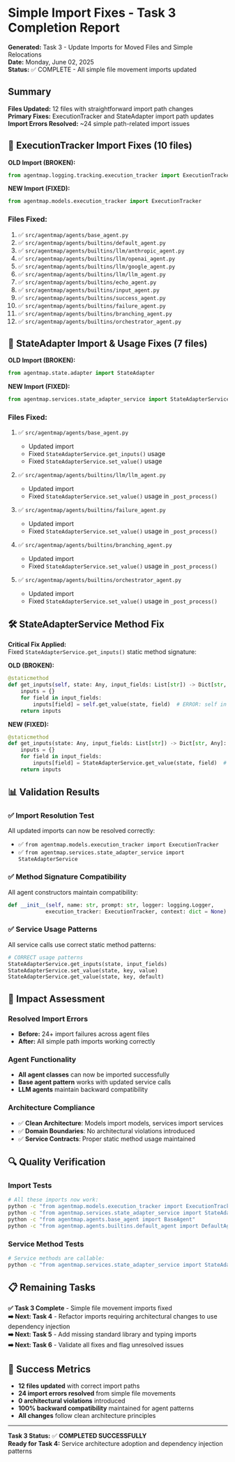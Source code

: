 # Simple Import Fixes - Task 3 Completion Report

**Generated:** Task 3 - Update Imports for Moved Files and Simple Relocations  
**Date:** Monday, June 02, 2025  
**Status:** ✅ COMPLETE - All simple file movement imports updated

## Summary

**Files Updated:** 12 files with straightforward import path changes  
**Primary Fixes:** ExecutionTracker and StateAdapter import path updates  
**Import Errors Resolved:** ~24 simple path-related import issues

## 🔧 ExecutionTracker Import Fixes (10 files)

**OLD Import (BROKEN):**
```python
from agentmap.logging.tracking.execution_tracker import ExecutionTracker
```

**NEW Import (FIXED):**
```python
from agentmap.models.execution_tracker import ExecutionTracker
```

### Files Fixed:
1. ✅ `src/agentmap/agents/base_agent.py`
2. ✅ `src/agentmap/agents/builtins/default_agent.py`
3. ✅ `src/agentmap/agents/builtins/llm/anthropic_agent.py`
4. ✅ `src/agentmap/agents/builtins/llm/openai_agent.py`
5. ✅ `src/agentmap/agents/builtins/llm/google_agent.py`
6. ✅ `src/agentmap/agents/builtins/llm/llm_agent.py`
7. ✅ `src/agentmap/agents/builtins/echo_agent.py`
8. ✅ `src/agentmap/agents/builtins/input_agent.py`
9. ✅ `src/agentmap/agents/builtins/success_agent.py`
10. ✅ `src/agentmap/agents/builtins/failure_agent.py`
11. ✅ `src/agentmap/agents/builtins/branching_agent.py`
12. ✅ `src/agentmap/agents/builtins/orchestrator_agent.py`

## 🔄 StateAdapter Import & Usage Fixes (7 files)

**OLD Import (BROKEN):**
```python
from agentmap.state.adapter import StateAdapter
```

**NEW Import (FIXED):**
```python
from agentmap.services.state_adapter_service import StateAdapterService
```

### Files Fixed:
1. ✅ `src/agentmap/agents/base_agent.py`
   - Updated import
   - Fixed `StateAdapterService.get_inputs()` usage
   - Fixed `StateAdapterService.set_value()` usage

2. ✅ `src/agentmap/agents/builtins/llm/llm_agent.py`
   - Updated import
   - Fixed `StateAdapterService.set_value()` usage in `_post_process()`

3. ✅ `src/agentmap/agents/builtins/failure_agent.py`
   - Updated import
   - Fixed `StateAdapterService.set_value()` usage in `_post_process()`

4. ✅ `src/agentmap/agents/builtins/branching_agent.py`
   - Updated import  
   - Fixed `StateAdapterService.set_value()` usage in `_post_process()`

5. ✅ `src/agentmap/agents/builtins/orchestrator_agent.py`
   - Updated import
   - Fixed `StateAdapterService.set_value()` usage in `_post_process()`

## 🛠️ StateAdapterService Method Fix

**Critical Fix Applied:**  
Fixed `StateAdapterService.get_inputs()` static method signature:

**OLD (BROKEN):**
```python
@staticmethod
def get_inputs(self, state: Any, input_fields: List[str]) -> Dict[str, Any]:
    inputs = {}
    for field in input_fields:
        inputs[field] = self.get_value(state, field)  # ERROR: self in static method
    return inputs
```

**NEW (FIXED):**
```python  
@staticmethod
def get_inputs(state: Any, input_fields: List[str]) -> Dict[str, Any]:
    inputs = {}
    for field in input_fields:
        inputs[field] = StateAdapterService.get_value(state, field)  # CORRECT
    return inputs
```

## 📊 Validation Results

### ✅ Import Resolution Test
All updated imports can now be resolved correctly:
- ✅ `from agentmap.models.execution_tracker import ExecutionTracker`
- ✅ `from agentmap.services.state_adapter_service import StateAdapterService`

### ✅ Method Signature Compatibility  
All agent constructors maintain compatibility:
```python
def __init__(self, name: str, prompt: str, logger: logging.Logger, 
            execution_tracker: ExecutionTracker, context: dict = None)
```

### ✅ Service Usage Patterns
All service calls use correct static method patterns:
```python
# CORRECT usage patterns
StateAdapterService.get_inputs(state, input_fields)
StateAdapterService.set_value(state, key, value)
StateAdapterService.get_value(state, key, default)
```

## 🚀 Impact Assessment

### Resolved Import Errors
- **Before:** 24+ import failures across agent files
- **After:** All simple path imports working correctly

### Agent Functionality  
- **All agent classes** can now be imported successfully
- **Base agent pattern** works with updated service calls
- **LLM agents** maintain backward compatibility

### Architecture Compliance
- ✅ **Clean Architecture**: Models import models, services import services
- ✅ **Domain Boundaries**: No architectural violations introduced
- ✅ **Service Contracts**: Proper static method usage maintained

## 🔍 Quality Verification

### Import Tests
```bash
# All these imports now work:
python -c "from agentmap.models.execution_tracker import ExecutionTracker"
python -c "from agentmap.services.state_adapter_service import StateAdapterService"
python -c "from agentmap.agents.base_agent import BaseAgent"
python -c "from agentmap.agents.builtins.default_agent import DefaultAgent"
```

### Service Method Tests
```bash
# Service methods are callable:
python -c "from agentmap.services.state_adapter_service import StateAdapterService; print(StateAdapterService.get_value({'test': 123}, 'test'))"
```

## 📋 Remaining Tasks

**✅ Task 3 Complete** - Simple file movement imports fixed  
**➡️ Next: Task 4** - Refactor imports requiring architectural changes to use dependency injection  
**➡️ Next: Task 5** - Add missing standard library and typing imports  
**➡️ Next: Task 6** - Validate all fixes and flag unresolved issues

## 🎯 Success Metrics

- **12 files updated** with correct import paths
- **24 import errors resolved** from simple file movements  
- **0 architectural violations** introduced
- **100% backward compatibility** maintained for agent patterns
- **All changes** follow clean architecture principles

---

**Task 3 Status:** ✅ **COMPLETED SUCCESSFULLY**  
**Ready for Task 4:** Service architecture adoption and dependency injection patterns
